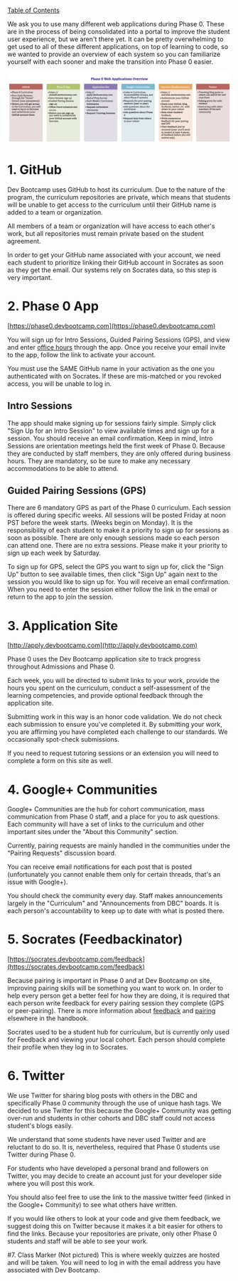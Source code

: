 [Table of Contents](README.md)

We ask you to use many different web applications during Phase 0. These are in the process of being consolidated into a portal to improve the student user experience, but we aren't there yet. It can be pretty overwhelming to get used to all of these different applications, on top of learning to code, so we wanted to provide an overview of each system so you can familiarize yourself with each sooner and make the transition into Phase 0 easier.

![p0-web-apps-graphic](imgs/p0-web-apps-graphic.png)


# 1. GitHub
Dev Bootcamp uses GitHub to host its curriculum. Due to the nature of the program, the curriculum repositories are private, which means that students will be unable to get access to the curriculum until their GitHub name is added to a team or organization.

All members of a team or organization will have access to each other's work, but all repositories must remain private based on the student agreement.

In order to get your GitHub name associated with your account, we need each student to prioritize linking their GitHub account in Socrates as soon as they get the email. Our systems rely on Socrates data, so this step is very important.


# 2. Phase 0 App
[https://phase0.devbootcamp.com](https://phase0.devbootcamp.com)

You will sign up for Intro Sessions, Guided Pairing Sessions (GPS), and view and enter [office hours](office-hours.md) through the app.  Once you receive your email invite to the app, follow the link to activate your account.

You must use the SAME GitHub name in your activation as the one you authenticated with on Socrates. If these are mis-matched or you revoked access, you will be unable to log in.

## Intro Sessions

The app should make signing up for sessions fairly simple. Simply click "Sign Up for an Intro Session" to view available times and sign up for a session. You should receive an email confirmation. Keep in mind, Intro Sessions are orientation meetings held the first week of Phase 0. Because they are conducted by staff members, they are only offered during business hours. They are mandatory, so be sure to make any necessary accommodations to be able to attend.

## Guided Pairing Sessions (GPS)
There are 6 mandatory GPS as part of the Phase 0 curriculum. Each session is offered during specific weeks. All sessions will be posted Friday at noon PST before the week starts. (Weeks begin on Monday). It is the responsibility of each student to make it a priority to sign up for sessions as soon as possible. There are only enough sessions made so each person can attend one. There are no extra sessions. Please make it your priority to sign up each week by Saturday.

To sign up for GPS, select the GPS you want to sign up for, click the "Sign Up" button to see available times, then click "Sign Up" again next to the session you would like to sign up for. You will receive an email confirmation. When you need to enter the session either follow the link in the email or return to the app to join the session.

# 3. Application Site
[http://apply.devbootcamp.com](http://apply.devbootcamp.com)

Phase 0 uses the Dev Bootcamp application site to track progress throughout Admissions and Phase 0.

Each week, you will be directed to submit links to your work, provide the hours you spent on the curriculum, conduct a self-assessment of the learning competencies, and provide optional feedback through the application site.

Submitting work in this way is an honor code validation. We do not check each submission to ensure you've completed it. By submitting your work, you are affirming you have completed each challenge to our standards. We occasionally spot-check submissions.

If you need to request tutoring sessions or an extension you will need to complete a form on this site as well.

# 4. Google+ Communities
Google+ Communities are the hub for cohort communication, mass communication from Phase 0 staff, and a place for you to ask questions. Each community will have a set of links to the curriculum and other important sites under the "About this Community" section.

Currently, pairing requests are mainly handled in the communities under the "Pairing Requests" discussion board.

You can receive email notifications for each post that is posted (unfortunately you cannot enable them only for certain threads, that's an issue with Google+).

You should check the community every day. Staff makes announcements largely in the "Curriculum" and "Announcements from DBC" boards. It is each person's accountability to keep up to date with what is posted there.

# 5. Socrates (Feedbackinator)
[https://socrates.devbootcamp.com/feedback](https://socrates.devbootcamp.com/feedback)

Because pairing is important in Phase 0 and at Dev Bootcamp on site, improving pairing skills will be something you want to work on. In order to help every person get a better feel for how they are doing, it is required that each person write feedback for every pairing session they complete (GPS or peer-pairing). There is more information about [feedback](feedback.md) and [pairing](pairing-in-phase-0.md) elsewhere in the handbook.

Socrates used to be a student hub for curriculum, but is currently only used for Feedback and viewing your local cohort. Each person should complete their profile when they log in to Socrates.

# 6. Twitter
We use Twitter for sharing blog posts with others in the DBC and specifically Phase 0 community through the use of unique hash tags. We decided to use Twitter for this because the Google+ Community was getting over-run and students in other cohorts and DBC staff could not access student's blogs easily.

We understand that some students have never used Twitter and are reluctant to do so. It is, nevertheless, required that Phase 0 students use Twitter during Phase 0.

For students who have developed a personal brand and followers on Twitter, you may decide to create an account just for your developer side where you will post this work.

You should also feel free to use the link to the massive twitter feed (linked in the Google+ Community) to see what others have written.

If you would like others to look at your code and give them feedback, we suggest doing this on Twitter because it makes it a bit easier for others to find the links. Because your repositories are private, only other Phase 0 students and staff will be able to see your work.

#7. Class Marker (Not pictured)
This is where weekly quizzes are hosted and will be taken. You will need to log in with the email address you have associated with Dev Bootcamp. 
